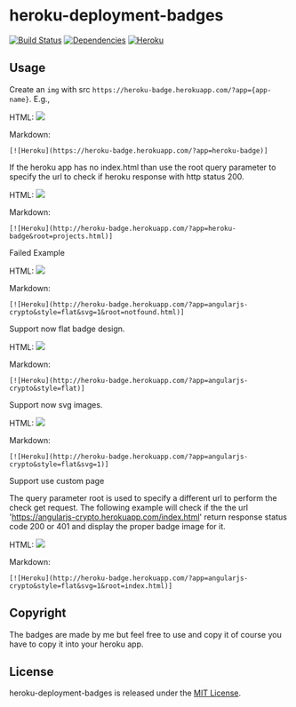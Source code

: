 heroku-deployment-badges
==================
[![Build Status](https://travis-ci.org/pussinboots/heroku-badge.svg?branch=master)](https://travis-ci.org/pussinboots/heroku-badge)
[![Dependencies](https://david-dm.org/pussinboots/heroku-badge.png)](https://david-dm.org/pussinboots/heroku-badge)
[![Heroku](https://heroku-badge.herokuapp.com/?app=heroku-badge&style=flat)](https://heroku-badge.herokuapp.com/projects.html)

## Usage

Create an `img` with src `https://heroku-badge.herokuapp.com/?app={app-name}`. E.g.,

HTML:
    <img src="https://heroku-badge.herokuapp.com/?app=heroku-badge" />
    
Markdown:

    [![Heroku](https://heroku-badge.herokuapp.com/?app=heroku-badge)]


If the heroku app has no index.html than use the root query parameter to specify the url to check if heroku response with http status 200.

HTML:
    <img src="http://heroku-badge.herokuapp.com/?app=heroku-badge&root=projects.html" />

Markdown:

    [![Heroku](http://heroku-badge.herokuapp.com/?app=heroku-badge&root=projects.html)]

Failed Example

HTML:
    <img src="http://heroku-badge.herokuapp.com/?app=angularjs-crypto&style=flat&svg=1&root=notfound.html" />

Markdown:

    [![Heroku](http://heroku-badge.herokuapp.com/?app=angularjs-crypto&style=flat&svg=1&root=notfound.html)]    

Support now flat badge design.

HTML:
    <img src="http://heroku-badge.herokuapp.com/?app=angularjs-crypto&style=flat" />

Markdown:

    [![Heroku](http://heroku-badge.herokuapp.com/?app=angularjs-crypto&style=flat)]

Support now svg images.

HTML:
    <img src="http://heroku-badge.herokuapp.com/?app=angularjs-crypto&style=flat&svg=1" />

Markdown:

    [![Heroku](http://heroku-badge.herokuapp.com/?app=angularjs-crypto&style=flat&svg=1)]
    
Support use custom page

The query parameter root is used to specify a different url to perform the check get request.
The following example will check if the the url 'https://angularjs-crypto.herokuapp.com/index.html' 
return response status code 200 or 401 and display the proper badge image for it.

HTML:
    <img src="http://heroku-badge.herokuapp.com/?app=angularjs-crypto&style=flat&svg=1&root=index.html" />

Markdown:

    [![Heroku](http://heroku-badge.herokuapp.com/?app=angularjs-crypto&style=flat&svg=1&root=index.html)]


## Copyright

The badges are made by me but feel free to use and copy it of course you have to copy it into your heroku app.

License
--------------

heroku-deployment-badges is released under the [MIT License](http://opensource.org/licenses/MIT).

